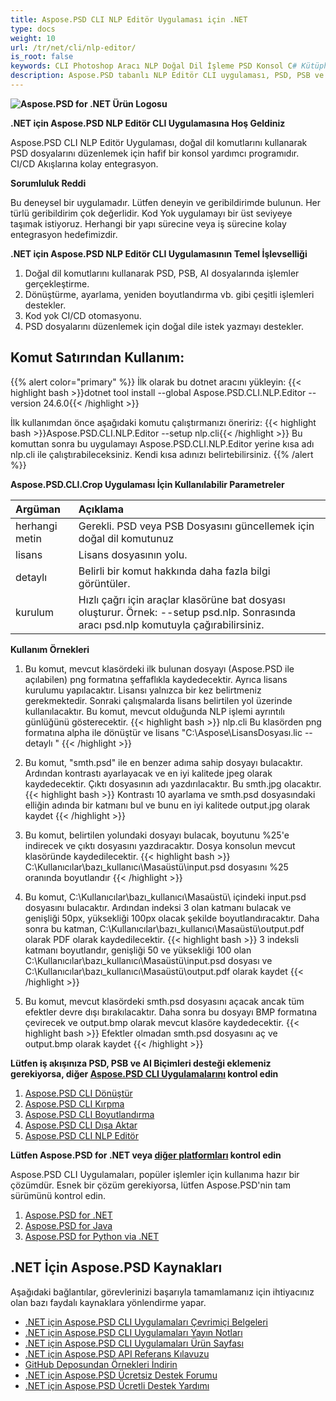 ```yaml
---
title: Aspose.PSD CLI NLP Editör Uygulaması için .NET
type: docs
weight: 10
url: /tr/net/cli/nlp-editor/
is_root: false
keywords: CLI Photoshop Aracı NLP Doğal Dil İşleme PSD Konsol C# Kütüphane PSD API
description: Aspose.PSD tabanlı NLP Editör CLI uygulaması, PSD, PSB ve AI Dosya Biçimleri için. Kod Yok CI/CD Otomasyonu. PSD dosyalarını düzenlemek için doğal dil işleme destekler. Çeşitli işlemleri yapmak için doğal dilde isteğinizi yazmanız yeterli, dönüştürme, ayarlama, yeniden boyutlandırma vb. Adobe Photoshop veya Adobe Illustrator kurulu olmasını gerektirmez ve ek kod olmadan konsoldan çalıştırılabilir.
---
```


**![Aspose.PSD for .NET Ürün Logosu](home_1.png)**

**.NET için Aspose.PSD NLP Editör CLI Uygulamasına Hoş Geldiniz**

Aspose.PSD CLI NLP Editör Uygulaması, doğal dil komutlarını kullanarak PSD dosyalarını düzenlemek için hafif bir konsol yardımcı programıdır. CI/CD Akışlarına kolay entegrasyon.

**Sorumluluk Reddi** 

Bu deneysel bir uygulamadır. Lütfen deneyin ve geribildirimde bulunun. Her türlü geribildirim çok değerlidir. Kod Yok uygulamayı bir üst seviyeye taşımak istiyoruz. Herhangi bir yapı sürecine veya iş sürecine kolay entegrasyon hedefimizdir.

**.NET için Aspose.PSD NLP Editör CLI Uygulamasının Temel İşlevselliği**

1. Doğal dil komutlarını kullanarak PSD, PSB, AI dosyalarında işlemler gerçekleştirme.
2. Dönüştürme, ayarlama, yeniden boyutlandırma vb. gibi çeşitli işlemleri destekler.
3. Kod yok CI/CD otomasyonu.
4. PSD dosyalarını düzenlemek için doğal dile istek yazmayı destekler.

## **Komut Satırından Kullanım:**

{{% alert color="primary" %}}
İlk olarak bu dotnet aracını yükleyin:
{{< highlight bash >}}dotnet tool install --global Aspose.PSD.CLI.NLP.Editor --version 24.6.0{{< /highlight >}}

İlk kullanımdan önce aşağıdaki komutu çalıştırmanızı öneririz:
{{< highlight bash >}}Aspose.PSD.CLI.NLP.Editor --setup nlp.cli{{< /highlight >}}
Bu komuttan sonra bu uygulamayı Aspose.PSD.CLI.NLP.Editor yerine kısa adı nlp.cli ile çalıştırabileceksiniz. Kendi kısa adınızı belirtebilirsiniz.
{{% /alert %}}

**Aspose.PSD.CLI.Crop Uygulaması İçin Kullanılabilir Parametreler** 

| **Argüman**   | **Açıklama**                             |
|:-------------|:----------------------------------------   |
| herhangi metin  | Gerekli. PSD veya PSB Dosyasını güncellemek için doğal dil komutunuz                             |
| lisans         | Lisans dosyasının yolu.                               |
| detaylı          | Belirli bir komut hakkında daha fazla bilgi görüntüler.                             |
| kurulum        | Hızlı çağrı için araçlar klasörüne bat dosyası oluşturur. Örnek: --setup psd.nlp. Sonrasında aracı psd.nlp komutuyla çağırabilirsiniz.                     |

**Kullanım Örnekleri**

1. Bu komut, mevcut klasördeki ilk bulunan dosyayı (Aspose.PSD ile açılabilen) png formatına şeffaflıkla kaydedecektir. Ayrıca lisans kurulumu yapılacaktır. Lisansı yalnızca bir kez belirtmeniz gerekmektedir. Sonraki çalışmalarda lisans belirtilen yol üzerinde kullanılacaktır. Bu komut, mevcut olduğunda NLP işlemi ayrıntılı günlüğünü gösterecektir.
{{< highlight bash >}}
  nlp.cli Bu klasörden png formatına alpha ile dönüştür ve lisans "C:\Aspose\LisansDosyası.lic --detaylı "
{{< /highlight >}}

2. Bu komut, "smth.psd" ile en benzer adıma sahip dosyayı bulacaktır. Ardından kontrastı ayarlayacak ve en iyi kalitede jpeg olarak kaydedecektir. Çıktı dosyasının adı yazdırılacaktır. Bu smth.jpg olacaktır.
{{< highlight bash >}}
Kontrastı 10 ayarlama ve smth.psd dosyasındaki elliğin adında bir katmanı bul ve bunu en iyi kalitede output.jpg olarak kaydet
{{< /highlight >}}

3. Bu komut, belirtilen yolundaki dosyayı bulacak, boyutunu %25'e indirecek ve çıktı dosyasını yazdıracaktır. Dosya konsolun mevcut klasöründe kaydedilecektir.
{{< highlight bash >}}
C:\Kullanıcılar\bazı_kullanıcı\Masaüstü\input.psd dosyasını %25 oranında boyutlandır
{{< /highlight >}}

4. Bu komut, C:\Kullanıcılar\bazı_kullanıcı\Masaüstü\ içindeki input.psd dosyasını bulacaktır. Ardından indeksi 3 olan katmanı bulacak ve genişliği 50px, yüksekliği 100px olacak şekilde boyutlandıracaktır. Daha sonra bu katman, C:\Kullanıcılar\bazı_kullanıcı\Masaüstü\output.pdf olarak PDF olarak kaydedilecektir.
{{< highlight bash >}}
3 indeksli katmanı boyutlandır, genişliği 50 ve yüksekliği 100 olan C:\Kullanıcılar\bazı_kullanıcı\Masaüstü\input.psd dosyası ve C:\Kullanıcılar\bazı_kullanıcı\Masaüstü\output.pdf olarak kaydet
{{< /highlight >}}

5. Bu komut, mevcut klasördeki smth.psd dosyasını açacak ancak tüm efektler devre dışı bırakılacaktır. Daha sonra bu dosyayı BMP formatına çevirecek ve output.bmp olarak mevcut klasöre kaydedecektir.
{{< highlight bash >}}
Efektler olmadan smth.psd dosyasını aç ve output.bmp olarak kaydet
{{< /highlight >}}

**Lütfen iş akışınıza PSD, PSB ve AI Biçimleri desteği eklemeniz gerekiyorsa, diğer [Aspose.PSD CLI Uygulamalarını](https://docs.aspose.com/psd/net/cli) kontrol edin** 

1. [Aspose.PSD CLI Dönüştür](/tr/psd/net/cli/donustur)
2. [Aspose.PSD CLI Kırpma](/tr/psd/net/cli/krpma)
3. [Aspose.PSD CLI Boyutlandırma](/tr/psd/net/cli/boyutlandirma)
4. [Aspose.PSD CLI Dışa Aktar](/tr/psd/net/cli/dışa-aktar)
5. [Aspose.PSD CLI NLP Editör](/tr/psd/net/cli/nlp-editor)

**Lütfen Aspose.PSD for .NET veya [diğer platformları](https://releases.aspose.com/psd) kontrol edin** 

Aspose.PSD CLI Uygulamaları, popüler işlemler için kullanıma hazır bir çözümdür. Esnek bir çözüm gerekiyorsa, lütfen Aspose.PSD'nin tam sürümünü kontrol edin.

1. [Aspose.PSD for .NET](https://releases.aspose.com/psd/net/)
2. [Aspose.PSD for Java](https://releases.aspose.com/psd/java/) 
3. [Aspose.PSD for Python via .NET](https://releases.aspose.com/psd/python-net/)

## **.NET İçin Aspose.PSD Kaynakları**

Aşağıdaki bağlantılar, görevlerinizi başarıyla tamamlamanız için ihtiyacınız olan bazı faydalı kaynaklara yönlendirme yapar.

- [.NET için Aspose.PSD CLI Uygulamaları Çevrimiçi Belgeleri](/tr/psd/net/cli/dönüştürme)
- [.NET için Aspose.PSD CLI Uygulamaları Yayın Notları](/tr/psd/net/cli/dönüştürme/yayın-notları/)
- [.NET için Aspose.PSD CLI Uygulamaları Ürün Sayfası](https://products.aspose.com/psd/net/cli)
- [.NET için Aspose.PSD API Referans Kılavuzu](https://reference.aspose.com/net/psd)
- [GitHub Deposundan Örnekleri İndirin](https://github.com/aspose-psd/CLI-Applications)
- [.NET için Aspose.PSD Ücretsiz Destek Forumu](https://forum.aspose.com/c/psd)
- [.NET için Aspose.PSD Ücretli Destek Yardımı](https://helpdesk.aspose.com/)

